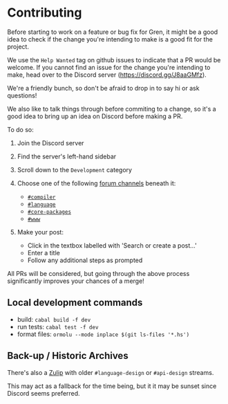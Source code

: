 # Contributing

Before starting to work on a feature or bug fix for Gren, it might be a good idea
to check if the change you're intending to make is a good fit for the project.

We use the `Help Wanted` tag on github issues to indicate that a PR would be
welcome. If you cannot find an issue for the change you're intending to make,
head over to the Discord server (https://discord.gg/J8aaGMfz).

We're a friendly bunch, so don't be afraid to drop in to say hi or ask questions!

We also like to talk things through before commiting to a change, so it's a good
idea to bring up an idea on Discord before making a PR.

[forum-channel-what]: https://support.discord.com/hc/en-us/articles/6208479917079-Forum-Channels-FAQ#h_01G69FJQWTWN88HFEHK7Z6X79N

To do so:

1. Join the Discord server
2. Find the server's left-hand sidebar
3. Scroll down to the `Development` category
4. Choose one of the following [forum channels][forum-channel-what] beneath it:

   * [`#compiler`](https://discord.com/channels/1250584603085766677/1250591099681247332)
   * [`#language`](https://discord.com/channels/1250584603085766677/1250591320335188099)
   * [`#core-packages`](https://discord.com/channels/1250584603085766677/1250591260159377490)
   * [`#www`](https://discord.com/channels/1250584603085766677/1250592392646492283)

5. Make your post:

   * Click in the textbox labelled with 'Search or create a post...'
   * Enter a title
   * Follow any additional steps as prompted


All PRs will be considered, but going through the above process significantly
improves your chances of a merge!

## Local development commands

- build: `cabal build -f dev`
- run tests: `cabal test -f dev`
- format files: `ormolu --mode inplace $(git ls-files '*.hs')`

## Back-up / Historic Archives

There's also a [Zulip](https://gren.zulipchat.com) with older
`#language-design` or `#api-design` streams.

This may act as a fallback for the time being, but it it may be
sunset since Discord seems preferred.

